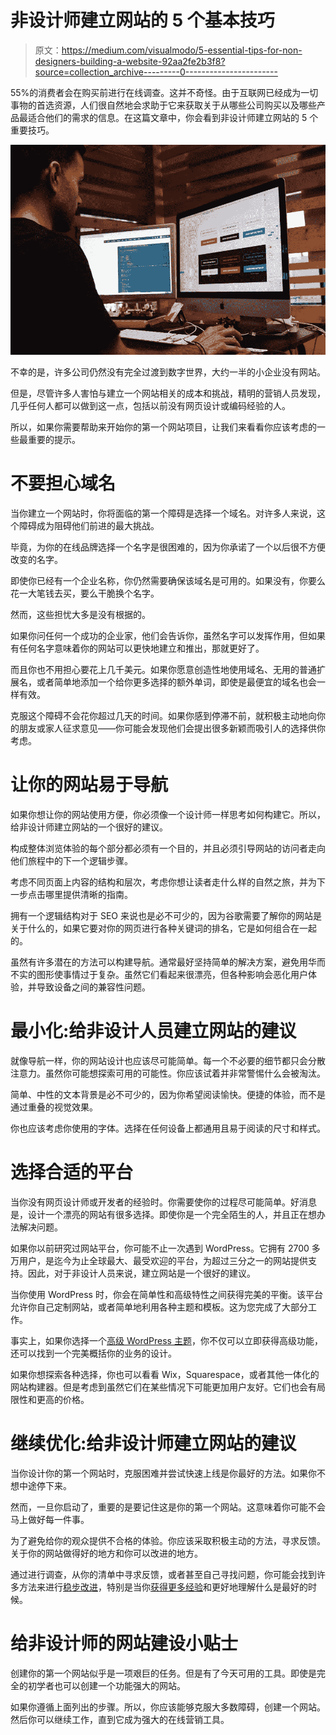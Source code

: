 # 非设计师建立网站的 5 个基本技巧

> 原文：<https://medium.com/visualmodo/5-essential-tips-for-non-designers-building-a-website-92aa2fe2b3f8?source=collection_archive---------0----------------------->

55%的消费者会在购买前进行在线调查。这并不奇怪。由于互联网已经成为一切事物的首选资源，人们很自然地会求助于它来获取关于从哪些公司购买以及哪些产品最适合他们的需求的信息。在这篇文章中，你会看到非设计师建立网站的 5 个重要技巧。

![](img/59e10ca33c103cd7a9d1d328dc64ea57.png)

不幸的是，许多公司仍然没有完全过渡到数字世界，大约一半的小企业没有网站。

但是，尽管许多人害怕与建立一个网站相关的成本和挑战，精明的营销人员发现，几乎任何人都可以做到这一点，包括以前没有网页设计或编码经验的人。

所以，如果你需要帮助来开始你的第一个网站项目，让我们来看看你应该考虑的一些最重要的提示。

# 不要担心域名

当你建立一个网站时，你将面临的第一个障碍是选择一个域名。对许多人来说，这个障碍成为阻碍他们前进的最大挑战。

毕竟，为你的在线品牌选择一个名字是很困难的，因为你承诺了一个以后很不方便改变的名字。

即使你已经有一个企业名称，你仍然需要确保该域名是可用的。如果没有，你要么花一大笔钱去买，要么干脆换个名字。

然而，这些担忧大多是没有根据的。

如果你问任何一个成功的企业家，他们会告诉你，虽然名字可以发挥作用，但如果有任何名字意味着你的网站可以更快地建立和推出，那就更好了。

而且你也不用担心要花上几千美元。如果你愿意创造性地使用域名、无用的普通扩展名，或者简单地添加一个给你更多选择的额外单词，即使是最便宜的域名也会一样有效。

克服这个障碍不会花你超过几天的时间。如果你感到停滞不前，就积极主动地向你的朋友或家人征求意见——你可能会发现他们会提出很多新颖而吸引人的选择供你考虑。

# 让你的网站易于导航

如果你想让你的网站使用方便，你必须像一个设计师一样思考如何构建它。所以，给非设计师建立网站的一个很好的建议。

构成整体浏览体验的每个部分都必须有一个目的，并且必须引导网站的访问者走向他们旅程中的下一个逻辑步骤。

考虑不同页面上内容的结构和层次，考虑你想让读者走什么样的自然之旅，并为下一步点击哪里提供清晰的指南。

拥有一个逻辑结构对于 SEO 来说也是必不可少的，因为谷歌需要了解你的网站是关于什么的，如果它要对你的网页进行各种关键词的排名，它是如何组合在一起的。

虽然有许多潜在的方法可以构建导航。通常最好坚持简单的解决方案，避免用华而不实的图形使事情过于复杂。虽然它们看起来很漂亮，但各种影响会恶化用户体验，并导致设备之间的兼容性问题。

# 最小化:给非设计人员建立网站的建议

就像导航一样，你的网站设计也应该尽可能简单。每一个不必要的细节都只会分散注意力。虽然你可能想探索可用的可能性。你应该试着并非常警惕什么会被淘汰。

简单、中性的文本背景是必不可少的，因为你希望阅读愉快。便捷的体验，而不是通过重叠的视觉效果。

你也应该考虑你使用的字体。选择在任何设备上都通用且易于阅读的尺寸和样式。

# 选择合适的平台

当你没有网页设计师或开发者的经验时。你需要使你的过程尽可能简单。好消息是，设计一个漂亮的网站有很多选择。即使你是一个完全陌生的人，并且正在想办法解决问题。

如果你以前研究过网站平台，你可能不止一次遇到 WordPress。它拥有 2700 多万用户，是迄今为止全球最大、最受欢迎的平台，为超过三分之一的网站提供支持。因此，对于非设计人员来说，建立网站是一个很好的建议。

当你使用 WordPress 时，你会在简单性和高级特性之间获得完美的平衡。该平台允许你自己定制网站，或者简单地利用各种主题和模板。这为您完成了大部分工作。

事实上，如果你选择一个[高级 WordPress 主题](https://visualmodo.com/wordpress-themes/)，你不仅可以立即获得高级功能，还可以找到一个完美概括你的业务的设计。

如果你想探索各种选择，你也可以看看 Wix，Squarespace，或者其他一体化的网站构建器。但是考虑到虽然它们在某些情况下可能更加用户友好。它们也会有局限性和更高的价格。

# 继续优化:给非设计师建立网站的建议

当你设计你的第一个网站时，克服困难并尝试快速上线是你最好的方法。如果你不想中途停下来。

然而，一旦你启动了，重要的是要记住这是你的第一个网站。这意味着你可能不会马上做好每一件事。

为了避免给你的观众提供不合格的体验。你应该采取积极主动的方法，寻求反馈。关于你的网站做得好的地方和你可以改进的地方。

通过进行调查，从你的清单中寻求反馈，或者甚至自己寻找问题，你可能会找到许多方法来进行[稳步改进](https://visualmodo.com/site-url-explained/)，特别是当你[获得更多经验](https://visualmodo.com/the-power-and-benefits-of-buying-expired-domains/)和更好地理解什么是最好的时候。

# 给非设计师的网站建设小贴士

创建你的第一个网站似乎是一项艰巨的任务。但是有了今天可用的工具。即使是完全的初学者也可以创建一个功能强大的网站。

如果你遵循上面列出的步骤。所以，你应该能够克服大多数障碍，创建一个网站。然后你可以继续工作，直到它成为强大的在线营销工具。